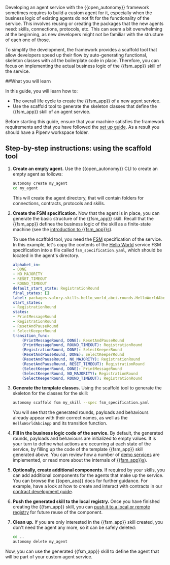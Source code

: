 Developing an agent service with the {{open_autonomy}} framework sometimes requires to build a custom agent for it, especially when the business logic of existing agents do not fit for the functionality of the service. This involves reusing or creating the packages that the new agents need: skills, connections, protocols, etc. This can seem a bit overwhelming at the beginning, as new developers might not be familiar with the structure of each one of those.

To simplify the development, the framework provides a scaffold tool that allow developers speed up their flow by auto-generating functional, skeleton classes with all the boilerplate code in place. Therefore, you can focus on implementing the actual business logic of the {{fsm_app}} skill of the service.

##What you will learn

In this guide, you will learn how to:

- The overall life cycle to create the {{fsm_app}} of a new agent service.
- Use the scaffold tool to generate the skeleton classes that define the {{fsm_app}} skill of an agent service.


Before starting this guide, ensure that your machine satisfies the framework requirements and that you have followed the [set up guide](./set_up.md). As a result you should have a Pipenv workspace folder.

## Step-by-step instructions: using the scaffold tool

1. **Create an empty agent.** Use the {{open_autonomy}} CLI to create an empty agent as follows:
    ```bash
    autonomy create my_agent
    cd my_agent
    ```
    This will create the agent directory, that will contain folders for connections, contracts, protocols and skills.

2. **Create the FSM specification.** Now that the agent is in place, you can generate the basic structure of the {{fsm_app}} skill. Recall that the {{fsm_app}} defines the business logic of the skill as a finite-state machine (see the [introduction to {{fsm_app}}s](../fsm_app_introduction.md)).

    To use the scaffold tool, you need the [FSM](../fsm.md) specification of the service. In this example, let's copy the contents of the [Hello World](../hello_world_agent_service.md) service FSM specification into a file called `fsm_specification.yaml`, which should be located in the agent's directory.

    ```yaml
    alphabet_in:
    - DONE
    - NO_MAJORITY
    - RESET_TIMEOUT
    - ROUND_TIMEOUT
    default_start_state: RegistrationRound
    final_states: []
    label: packages.valory.skills.hello_world_abci.rounds.HelloWorldAbciApp
    start_states:
    - RegistrationRound
    states:
    - PrintMessageRound
    - RegistrationRound
    - ResetAndPauseRound
    - SelectKeeperRound
    transition_func:
        (PrintMessageRound, DONE): ResetAndPauseRound
        (PrintMessageRound, ROUND_TIMEOUT): RegistrationRound
        (RegistrationRound, DONE): SelectKeeperRound
        (ResetAndPauseRound, DONE): SelectKeeperRound
        (ResetAndPauseRound, NO_MAJORITY): RegistrationRound
        (ResetAndPauseRound, RESET_TIMEOUT): RegistrationRound
        (SelectKeeperRound, DONE): PrintMessageRound
        (SelectKeeperRound, NO_MAJORITY): RegistrationRound
        (SelectKeeperRound, ROUND_TIMEOUT): RegistrationRound
    ```

3. **Generate the template classes.** Using the scaffold tool to generate the skeleton for the classes for the skill:
    ```bash
    autonomy scaffold fsm my_skill --spec fsm_specification.yaml
    ```
    You will see that the generated rounds, payloads and behaviours already appear with their correct names, as well as the `HelloWorldAbciApp` and its transition function.

4. **Fill in the business logic code of the service.** By default, the generated rounds, payloads and behaviours are initialized to empty values. It is your turn to define what actions are occurring at each state of the service, by filling up the code of the template {{fsm_app}} skill generated above. You can review how a number of [demo services](../demos/index.md) are implemented, or read more about the internals of [{{fsm_app}}s](../fsm_app_introduction.md)).

5. **Optionally, create additional components**. If required by your skills, you can add additional components for the agents that make up the service. You can browse the {{open_aea}} docs for further guidance. For example, have a look at how to create and interact with contracts in our [contract development guide](https://open-aea.docs.autonolas.tech/creating-contracts/).

6. **Push the generated skill to the local registry.** Once you have finished creating the {{fsm_app}} skill, you can [push it to a local or remote registry](./managing_packages.md) for future reuse of the component.

7. **Clean up.** If you are only interested in the {{fsm_app}} skill created, you don't need the agent any more, so it can be safely deleted:
    ```bash
    cd ..
    autonomy delete my_agent
    ```

Now, you can use the generated {{fsm_app}} skill to define the agent that will be part of your custom agent service.
